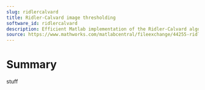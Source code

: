 ```yaml
---
slug: ridlercalvard
title: Ridler-Calvard image thresholding
software_id: ridlercalvard
description: Efficient Matlab implementation of the Ridler-Calvard algorithm
source: https://www.mathworks.com/matlabcentral/fileexchange/44255-ridler-calvard-image-thresholding
---
```


# Summary

stuff
